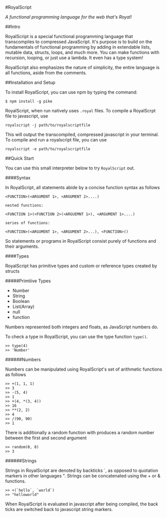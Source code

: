 #RoyalScript

*A functional programming language for the web that's Royal!*

##Intro

RoyalScript is a special functional programming language that transcompiles to compressed JavaScript. It's purpose is to build on the fundamentals of functional programming by adding in extendable lists, mutable data, structs, loops, and much more. You can make functions with recursion, looping, or just use a lambda. It even has a type system!

RoyalScript also emphasizes the nature of simplicity, the entire language is all functions, aside from the comments. 

##Installation and Setup

To install RoyalScript, you can use npm by typing the command:

```
$ npm install -g pike
```
RoyalScript, when run natively uses `.royal` files. To compile a RoyalScrpt file to javascript, use

```
royalscript -j path/to/royalscriptfile
```
This will output the transcompiled, compressed javascript in your terminal. To compile and run a royalscript file, you can use

```
royalscript -e path/to/royalscriptfile
```

##Quick Start 

You can use this small interpreter below to try `RoyalScript` out.

####Syntax

In RoyalScript, all statements abide by a concise function syntax as follows

```
<FUNCTION>(<ARGUMENT 1>, <ARGUMENT 2>....)

nested functions:

<FUNCTION 1>(<FUNCTION 2>(<ARGUEMNT 1>), <ARGUMENT 1>....)

series of functions:

<FUNCTION>(<ARGUMENT 1>, <ARGUMENT 2>...), <FUNCTION>()
```

So statements or programs in RoyalScript consist purely of functions and their arguments.

####Types

RoyalScript has primitive types and custom or reference types created by structs

#####Primtiive Types

* Number
* String
* Boolean
* List(Array)
* null
* function

Numbers represented both integers and floats, as JavaScript numbers do.

To check a type in RoyalScript, you can use the type function `type()`.

```
>> type(4)
>> 'Number'
```

######Numbers

Numbers can be manipulated using RoyalScript's set of arithmetic functions as follows

```
>> +(1, 1, 1)
>> 3
>> -(5, 4)
>> 1
>> +(4, *(3, 4))
>> 16
>> **(2, 2)
>> 4
>> /(90, 90)
>> 1
```

There is additionally a random function with produces a random number between the first and second argument

```
>> random(0, 8)
>> 3
```

######Strings

Strings in RoyalScript are denoted by backticks `, as opposed to quotation markers in other languages ". Strings can be concatenated using the + or & functions.

```
>> +(`hello`, `world`)
>> "helloworld"
```

When RoyalScript is evaluated in javascript after being compiled, the back ticks are switched back to javascript string markers.
